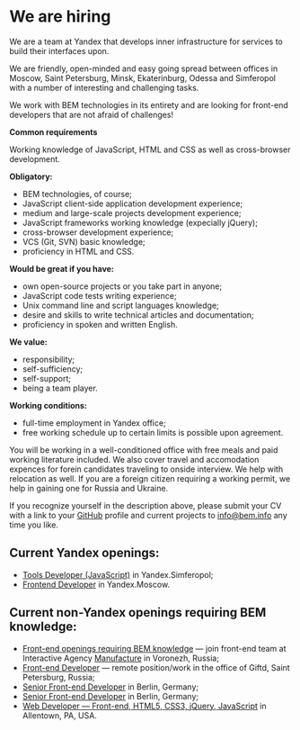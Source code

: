 We are hiring
=============

We are a team at Yandex that develops inner infrastructure for services to build their interfaces upon.

We are friendly, open-minded and easy going spread between offices in Moscow, Saint Petersburg, Minsk, Ekaterinburg, Odessa and Simferopol with a number of interesting and challenging tasks.

We work with BEM technologies in its entirety and are looking for front-end developers that are not afraid of challenges!

**Common requirements**

Working knowledge of JavaScript, HTML and CSS as well as cross-browser development.

**Obligatory:**
  * BEM technologies, of course;
  * JavaScript client-side application development experience;
  * medium and large-scale projects development experience;
  * JavaScript frameworks working knowledge (expecially jQuery);
  * cross-browser development experience;
  * VCS (Git, SVN) basic knowledge;
  * proficiency in HTML and CSS.

**Would be great if you have:**
  * own open-source projects or you take part in anyone;
  * JavaScript code tests writing experience;
  * Unix command line and script languages knowledge;
  * desire and skills to write technical articles and documentation;
  * proficiency in spoken and written English.

**We value:**
  * responsibility;
  * self-sufficiency;
  * self-support;
  * being a team player.

**Working conditions:**
  * full-time employment in Yandex office;
  * free working schedule up to certain limits is possible upon agreement.

You will be working in a well-conditioned office with free meals and paid working literature included. We also cover travel and accomodation expences for forein candidates traveling to onside interview. We help with relocation as well. If you are a foreign citizen requiring a working permit, we help in gaining one for Russia and Ukraine.

If you recognize yourself in the description above, please submit your CV with a link to your [GitHub](https://github.com/) profile and current projects to [info@bem.info](mailto:info@bem.info) any time you like.

Current Yandex openings:
-----------------
  * [Tools Developer (JavaScript)](https://company.yandex.ru/job/vacancies/js_developer_simferopol.xml) in Yandex.Simferopol;
  * [Frontend Developer](https://company.yandex.ru/job/vacancies/dev_int_yaservices.xml) in Yandex.Moscow.

Current non-Yandex openings requiring BEM knowledge:
-----------------
  * [Front-end openings requiring BEM knowledge](https://bitbucket.org/manufactura/jobs/) — join front-end team at Interactive Agency [Manufacture](http://factory.mn/) in Voronezh, Russia;
  * [Front-end Developer](http:////giftd.ru/jobs/frontend-lead.html) — remote position/work in the office of Giftd, Saint Petersburg, Russia;
  * [Senior Front-end Developer](http://www.deltamethod.com/senior-frontend-developer-mf/) in Berlin, Germany;
  * [Senior Front-end Developer](https://www.linkedin.com/jobs2/view/10839316?trk=vsrp_jobs_res_name&trkInfo=VSRPsearchId%3A1973313181394033367979%2CVSRPtargetId%3A10839316%2CVSRPcmpt%3Aprimary) in Berlin, Germany;
  * [Web Developer — Front-end, HTML5, CSS3, jQuery, JavaScript](http://www.dice.com/job/result/ceiam/JMJO032170) in Allentown, PA, USA.

